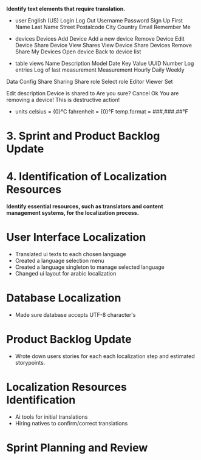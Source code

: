 **Identify text elements that require translation.**
- user
English (US)
Login
Log Out
Username
Password
Sign Up
First Name
Last Name
Street
Postalcode
City
Country
Email
Remember Me

- devices
Devices
Add Device
Add a new device
Remove Device
Edit Device
Share Device
View Shares
View Device
Share Devices
Remove Share
My Devices
Open device
Back to device list

- table views
Name
Description
Model
Date
Key
Value
UUID
Number
Log entries
Log of last measurement
Measurement
Hourly
Daily
Weekly

Data
Config
Share
Sharing
Share role
Select role
Editor
Viewer
Set

Edit description
Device is shared to
Are you sure?
Cancel
Ok
You are removing a device!
This is destructive action!

- units
celsius = {0}°C
fahrenheit = {0}°F
temp.format = ###,###.##°F

# 3. Sprint and Product Backlog Update


# 4. Identification of Localization Resources 

**Identify essential resources, such as translators and content management systems, for the localization process.**




# User Interface Localization
- Translated ui texts to each chosen language
- Created a language selection menu 
- Created a language singleton to manage selected language
- Changed ui layout for arabic localization

# Database Localization
- Made sure database accepts UTF-8 character's

# Product Backlog Update
- Wrote down users stories for each each localization step and estimated storypoints.

# Localization Resources Identification
- Ai tools for initial translations
- Hiring natives to confirm/correct translations


# Sprint Planning and Review

